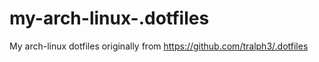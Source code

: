# my-arch-linux-.dotfiles
My arch-linux dotfiles originally from https://github.com/tralph3/.dotfiles

